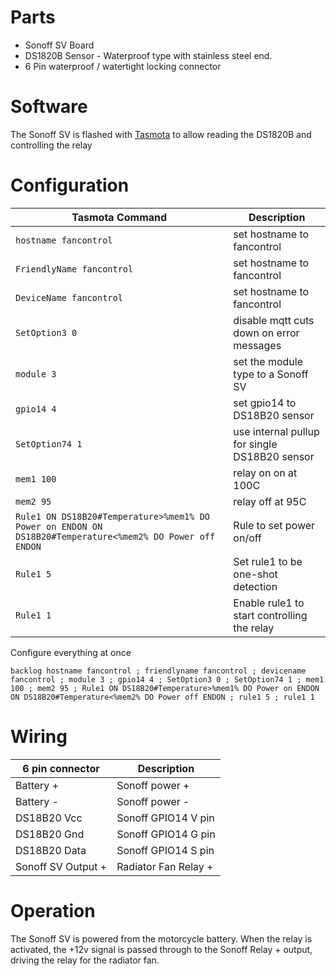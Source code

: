 # Parts
* Sonoff SV Board
* DS1820B Sensor - Waterproof type with stainless steel end.
* 6 Pin waterproof / watertight locking connector

# Software
The Sonoff SV is flashed with [Tasmota](https://tasmota.github.io/docs/) to allow reading the DS1820B and controlling the relay

# Configuration
| Tasmota Command | Description |
| --- | --- |
| `hostname fancontrol` | set hostname to fancontrol |
| `FriendlyName fancontrol` | set hostname to fancontrol |
| `DeviceName fancontrol` | set hostname to fancontrol |
| `SetOption3 0` | disable mqtt cuts down on error messages |
| `module 3` | set the module type to a Sonoff SV |
| `gpio14 4` | set gpio14 to DS18B20 sensor |
| `SetOption74 1` | use internal pullup for single DS18B20 sensor |
| `mem1 100`| relay on on at 100C |
| `mem2 95` | relay off at 95C |
| `Rule1 ON DS18B20#Temperature>%mem1% DO Power on ENDON ON DS18B20#Temperature<%mem2% DO Power off ENDON` | Rule to set power on/off |
| `Rule1 5` | Set rule1 to be one-shot detection |
| `Rule1 1` | Enable rule1 to start controlling the relay |

Configure everything at once
```
backlog hostname fancontrol ; friendlyname fancontrol ; devicename fancontrol ; module 3 ; gpio14 4 ; SetOption3 0 ; SetOption74 1 ; mem1 100 ; mem2 95 ; Rule1 ON DS18B20#Temperature>%mem1% DO Power on ENDON ON DS18B20#Temperature<%mem2% DO Power off ENDON ; rule1 5 ; rule1 1
```

# Wiring
| 6 pin connector | Description |
| --- | --- |
|Battery + | Sonoff power + |
|Battery - | Sonoff power - |
|DS18B20 Vcc | Sonoff GPIO14 V pin |
|DS18B20 Gnd | Sonoff GPIO14 G pin |
|DS18B20 Data | Sonoff GPIO14 S pin |
|Sonoff SV Output + | Radiator Fan Relay + |

# Operation
The Sonoff SV is powered from the motorcycle battery. When the relay is activated, the +12v signal is passed through to the Sonoff Relay + output, driving the relay for the radiator fan.

